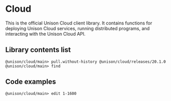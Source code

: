 # Cloud

This is the official Unison Cloud client library. It contains functions for deploying Unison Cloud services, running distributed programs, and interacting with the Unison Cloud API.

## Library contents list

``` ucm
@unison/cloud/main> pull.without-history @unison/cloud/releases/20.1.0
@unison/cloud/main> find
```

## Code examples

``` ucm
@unison/cloud/main> edit 1-1600
```

